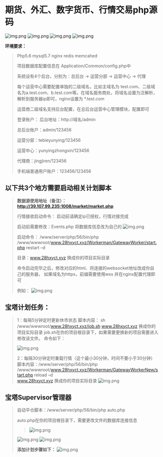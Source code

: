 # 期货、外汇、数字货币、行情交易php源码

![img.png](mdPng/1.png)
![img.png](mdPng/2.png)
![img.png](mdPng/3.png)
![img.png](mdPng/4.png)

**环境要求：**

> Php5.6  mysql5.7 nginx redis memcahed
>
> 项目数据库配置信息在 Application/Common/config.php中
>
> 系统设有4个后台，分别为：总后台 -> 运营分部 -> 运营中心 -> 代理
> 
> 每个运营中心需要配置单独的二级域名，比如主域名为 test.com、二级域名为a.test.com、b.test.com等。在域名服务商处，将域名设置为泛解析，解析到服务器ip即可，nginx设置为 *.test.com
> 
> 运营商二级域名支持后台配置，在总后台运营中心管理模块，配置即可
>
> 登录账户： 后台地址：http://域名/admin
> 
> 总后台账户：admin/123456
>
> 运营分部：tebieyunying/123456
> 
> 运营中心：yunyingzhongxin/123456
> 
> 代理商：jingjiren/123456
>
> 手机端普通用户账户：123456/123456


## 以下共3个地方需要启动相关计划脚本

> **数据源使用地址（备注）：http://39.107.99.235:1008/market/market.php**
>
> 行情接收启动命令： 启动前请确定ip已授权，行情对接完成
>
> 启动前需要修改：Events.php 将数据库信息改为自己的
> ![img.png](mdPng/img.png)
>
> 启动命令： /www/server/php/56/bin/php
> /www/wwwroot/www.28hxyct.xyz/Workerman/GatewayWorker/start.php restart
> –d
>
> 目录：www.28hxyct.xyz 换成你的项目实际目录
>
> 命令启动完毕之后，修改对应的html、将连接的websocket地址改成你自己的服务器， 如果域名为https，前缀需要使用wss
> 并在nginx配置代理即可
>
> 例如：
> ![img.png](mdPng/img_1.png)


## 宝塔计划任务：

> 1：每隔5分钟定时更新休市状态 	脚本内容：
>     sh /www/wwwroot/www.28hxyct.xyz/job.sh 	www.28hxyct.xyz 换成你的项目实际目录 	job.sh在你的项目根目录下，如果需要更换新的项目需要进入修改该文件。
>     命令如下：
>
> ![img.png](mdPng/img_2.png)
>
> 2：每隔30分钟定时重载行情（这个最小30分钟，时间不要小于30分钟）
> 	脚本内容：/www/server/php/56/bin/php
> /www/wwwroot/www.28hxyct.xyz/Workerman/GatewayWorkerNew/start.php reload –d <br>www.28hxyct.xyz 换成你的项目实际目录
> ![img.png](mdPng/img_3.png)



## 宝塔Supervisor管理器

> 自动平仓脚本：/www/server/php/56/bin/php auto.php
> 
> auto.php在你的项目根目录下，需要更改文件的数据库连接信息
> 
> > ![img.png](mdPng/img_7.png)
>
> ![img.png](mdPng/img_4.png)
> ![img.png](mdPng/img_5.png)
> 
> **添加计划步骤如下：**
> ![img.png](mdPng/img_6.png)


